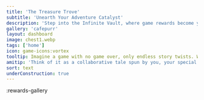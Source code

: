 ```yaml
---
title: 'The Treasure Trove'
subtitle: 'Unearth Your Adventure Catalyst'
description: 'Step into the Infinite Vault, where game rewards become your unique storytelling accomplices. Craft your adventure with the one-of-a-kind items'
gallery: 'cafepurr'
layout: dashboard
image: chest1.webp
tags: ['home']
icon: game-icons:vortex
tooltip: Imagine a game with no game over, only endless story twists. Welcome to Weirdlandia, where every item you bring spices up the narrative in unpredictable ways.
amitip: 'Think of it as a collaborative tale spun by you, your special item, and the AI!'
sort: text
underConstruction: true
---
```


:rewards-gallery

